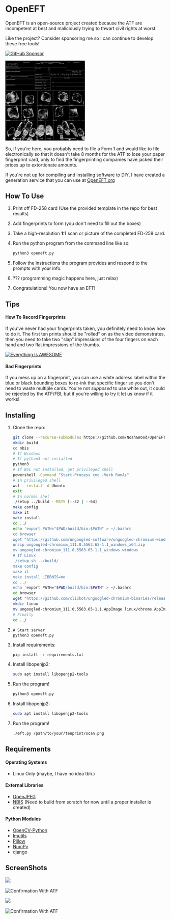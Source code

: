 # OpenEFT
OpenEFT is an open-source project created because the ATF are incompetent at best and maliciously trying to thwart civil rights at worst.

Like the project? Consider sponsoring me so I can continue to develop these free tools!

[![GitHub Sponsor](https://img.shields.io/github/sponsors/NoahGWood?label=Sponsor&logo=GitHub)](https://github.com/sponsors/NoahGWood)

<img src="docs/imgs/blurred.png" width="250" />

So, if you're here, you probably need to file a Form 1 and would like to file electronically so that it doesn't take 8 months for the ATF to lose your paper fingerprint card, only to find the fingerprinting companies have jacked their prices up to extortionate amounts.

If you're not up for compiling and installing software to DIY, I have created a generation service that you can use at [OpenEFT.org](https://www.openeft.org/eft)

## How To Use

1. Print off FD-258 card (Use the provided template in the repo for best results)

2. Add fingerprints to form (you don't need to fill out the boxes)

3. Take a high-resolution **1:1** scan or picture of the completed FD-258 card.

4. Run the python program from the command line like so:

   ```bash
   python3 openeft.py
   ```

5. Follow the instructions the program provides and respond to the prompts with your info.

6. ??? (programming magic happens here, just relax)

7. Congratulations! You now have an EFT!

## Tips

#### How To Record Fingerprints

If you've never had your fingerprints taken, you definitely need to know how to do it. The first ten prints should be "rolled" on as the video demonstrates, then you need to take two "slap" impressions of the four fingers on each hand and two flat impressions of the thumbs.

[![Everything Is AWESOME](http://img.youtube.com/vi/47YLGj_yLVA/0.jpg)](//www.youtube.com/watch?v=47YLGj_yLVA "Fingerprinting Technique")

#### Bad Fingerprints

If you mess up on a fingerprint, you can use a white address label within the blue or black bounding boxes to re-ink that specific finger so you don't need to waste multiple cards. You're not *supposed* to use white out, it could be rejected by the ATF/FBI, but if you're willing to try it let us know if it works! 

## Installing

1. Clone the repo:

   ```sh
   git clone --recurse-submodules https://github.com/NoahGWood/OpenEFT.git
   mkdir build
   cd nbis
   # If Windows
   # If python3 not installed
   python3
   # If WSL not installed, get privileged shell
   powershell -Command "Start-Process cmd -Verb RunAs"
   # In privileged shell
   wsl --install -d Ubuntu
   exit
   # In normal shel
   ./setup ../build --MSYS [--32 | --64]
   make config
   make it
   make install
   cd ../
   echo 'export PATH="$PWD/build/bin:$PATH" > ~/.bashrc
   cd browser
   wget "https://github.com/ungoogled-software/ungoogled-chromium-windows/releases/download/111.0.5563.65-1.1/ungoogled-chromium_111.0.5563.65-1.1_windows_x64.zip"
   unzip ungoogled-chromium_111.0.5563.65-1.1_windows_x64.zip
   mv ungoogled-chromium_111.0.5563.65-1.1_windows windows
   # If Linux
   ./setup.sh ../build/
   make config
   make it
   make install LIBBNIS=no
   cd ../
   echo 'export PATH="$PWD/build/bin:$PATH" > ~/.bashrc
   cd browser
   wget "https://github.com/clickot/ungoogled-chromium-binaries/releases/download/111.0.5563.65-1/ungoogled-chromium_111.0.5563.65-1.1.AppImage"
   mkdir linux
   mv ungoogled-chromium_111.0.5563.65-1.1.AppImage linux/chrome.AppImage
   # Finally
   cd ../
   ```

2. ```shell
   # Start server
   python3 openeft.py
   ```

2. Install requirements:

   ```sh
   pip install -r requirements.txt
   ```

3. Install libopenjp2:

   ```sh
   sudo apt install libopenjp2-tools
   ```

5. Run the program!

   ```sh
   python3 openeft.py
3. Install libopenjp2:

   ```bash
   sudo apt install libopenjp2-tools
   ```

5. Run the program!

   ```bash
   ./eft.py /path/to/your/tenprint/scan.png

## Requirements

#### Operating Systems

* Linux Only (maybe, I have no idea tbh.)

#### External Libraries

* [OpenJPEG](https://github.com/uclouvain/openjpeg)
* [NBIS](https://www.nist.gov/services-resources/software/nist-biometric-image-software-nbis) (Need to build from scratch for now until a proper installer is created)

#### Python Modules

* [OpenCV-Python](https://github.com/opencv/opencv-python)
* [Imutils](https://github.com/PyImageSearch/imutils)
* [Pillow](https://python-pillow.org/)
* [NumPy](https:://numpy.org)
* django

## ScreenShots

![](docs/imgs/openeft_gui.png)

![Confirmation With ATF](docs/imgs/personal.png)

![](docs/imgs/eft_files.png)



![Confirmation With ATF](docs/imgs/ITWORKS.png)
